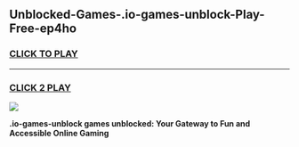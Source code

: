 
## Unblocked-Games-.io-games-unblock-Play-Free-ep4ho
<h3>
<a href="https://premium76.site?title=.io-games-unblock&ref=20A">CLICK TO PLAY</a></h3>
<hr>

<h3>
<a href="https://premium76.site?title=.io-games-unblock&ref=20A">CLICK 2 PLAY</a>
  
</h3>

<a href="https://premium76.site?title=.io-games-unblock&ref=20A"><img src="https://clearcache.store/games.png"></a>


**.io-games-unblock games unblocked: Your Gateway to Fun and Accessible Online Gaming**
